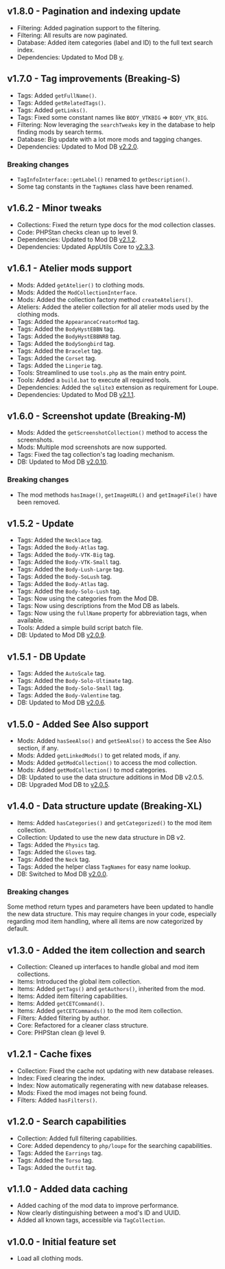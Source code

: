 ## v1.8.0 - Pagination and indexing update
- Filtering: Added pagination support to the filtering.
- Filtering: All results are now paginated.
- Database: Added item categories (label and ID) to the full text search index.
- Dependencies: Updated to Mod DB [v]().

## v1.7.0 - Tag improvements (Breaking-S)
- Tags: Added `getFullName()`.
- Tags: Added `getRelatedTags()`.
- Tags: Added `getLinks()`.
- Tags: Fixed some constant names like `BODY_VTKBIG` => `BODY_VTK_BIG`.
- Filtering: Now leveraging the `searchTweaks` key in the database to help finding mods by search terms.
- Database: Big update with a lot more mods and tagging changes.
- Dependencies: Updated to Mod DB [v2.2.0](https://github.com/Mistralys/cyberpunk-mod-db/releases/tag/2.2.0).

### Breaking changes

- `TagInfoInterface::getLabel()` renamed to `getDescription()`.
- Some tag constants in the `TagNames` class have been renamed.

## v1.6.2 - Minor tweaks
- Collections: Fixed the return type docs for the mod collection classes.
- Code: PHPStan checks clean up to level 9.
- Dependencies: Updated to Mod DB [v2.1.2](https://github.com/Mistralys/cyberpunk-mod-db/releases/tag/2.1.2).
- Dependencies: Updated AppUtils Core to [v2.3.3](https://github.com/Mistralys/application-utils-core/releases/tag/2.3.3).

## v1.6.1 - Atelier mods support
- Mods: Added `getAtelier()` to clothing mods.
- Mods: Added the `ModCollectionInterface`.
- Mods: Added the collection factory method `createAteliers()`.
- Ateliers: Added the atelier collection for all atelier mods used by the clothing mods.
- Tags: Added the `AppearanceCreatorMod` tag.
- Tags: Added the `BodyHystEBBN` tag.
- Tags: Added the `BodyHystEBBNRB` tag.
- Tags: Added the `BodySongbird` tag.
- Tags: Added the `Bracelet` tag.
- Tags: Added the `Corset` tag.
- Tags: Added the `Lingerie` tag.
- Tools: Streamlined to use `tools.php` as the main entry point.
- Tools: Added a `build.bat` to execute all required tools.
- Dependencies: Added the `sqlite3` extension as requirement for Loupe.  
- Dependencies: Updated to Mod DB [v2.1.1](https://github.com/Mistralys/cyberpunk-mod-db/releases/tag/2.1.1).

## v1.6.0 - Screenshot update (Breaking-M)
- Mods: Added the `getScreenshotCollection()` method to access the screenshots.
- Mods: Multiple mod screenshots are now supported.
- Tags: Fixed the tag collection's tag loading mechanism.
- DB: Updated to Mod DB [v2.0.10](https://github.com/Mistralys/cyberpunk-mod-db/releases/tag/2.0.10).

### Breaking changes

- The mod methods `hasImage()`, `getImageURL()` and `getImageFile()` have been removed.

## v1.5.2 - Update
- Tags: Added the `Necklace` tag.
- Tags: Added the `Body-Atlas` tag.
- Tags: Added the `Body-VTK-Big` tag.
- Tags: Added the `Body-VTK-Small` tag.
- Tags: Added the `Body-Lush-Large` tag.
- Tags: Added the `Body-SoLush` tag.
- Tags: Added the `Body-Atlas` tag.
- Tags: Added the `Body-Solo-Lush` tag.
- Tags: Now using the categories from the Mod DB.
- Tags: Now using descriptions from the Mod DB as labels.
- Tags: Now using the `fullName` property for abbreviation tags, when available.
- Tools: Added a simple build script batch file.
- DB: Updated to Mod DB [v2.0.9](https://github.com/Mistralys/cyberpunk-mod-db/releases/tag/2.0.9). 

## v1.5.1 - DB Update
- Tags: Added the `AutoScale` tag.
- Tags: Added the `Body-Solo-Ultimate` tag.
- Tags: Added the `Body-Solo-Small` tag.
- Tags: Added the `Body-Valentine` tag.
- DB: Updated to Mod DB [v2.0.6](https://github.com/Mistralys/cyberpunk-mod-db/releases/tag/2.0.6).

## v1.5.0 - Added See Also support
- Mods: Added `hasSeeAlso()` and `getSeeAlso()` to access the See Also section, if any.
- Mods: Added `getLinkedMods()` to get related mods, if any. 
- Mods: Added `getModCollection()` to access the mod collection.
- Mods: Added `getModCollection()` to mod categories.
- DB: Updated to use the data structure additions in Mod DB v2.0.5.
- DB: Upgraded Mod DB to [v2.0.5](https://github.com/Mistralys/cyberpunk-mod-db/releases/tag/2.0.5).

## v1.4.0 - Data structure update (Breaking-XL)
- Items: Added `hasCategories()` and `getCategorized()` to the mod item collection.
- Collection: Updated to use the new data structure in DB v2.
- Tags: Added the `Physics` tag.
- Tags: Added the `Gloves` tag.
- Tags: Added the `Neck` tag.
- Tags: Added the helper class `TagNames` for easy name lookup.
- DB: Switched to Mod DB [v2.0.0](https://github.com/Mistralys/cyberpunk-mod-db/releases/tag/2.0.0).

### Breaking changes

Some method return types and parameters have been updated to handle the new 
data structure. This may require changes in your code, especially regarding
mod item handling, where all items are now categorized by default.

## v1.3.0 - Added the item collection and search
- Collection: Cleaned up interfaces to handle global and mod item collections.
- Items: Introduced the global item collection.
- Items: Added `getTags()` and `getAuthors()`, inherited from the mod.
- Items: Added item filtering capabilities.
- Items: Added `getCETCommand()`.
- Items: Added `getCETCommands()` to the mod item collection.
- Filters: Added filtering by author.
- Core: Refactored for a cleaner class structure.
- Core: PHPStan clean @ level 9.

## v1.2.1 - Cache fixes
- Collection: Fixed the cache not updating with new database releases.
- Index: Fixed clearing the index.
- Index: Now automatically regenerating with new database releases.
- Mods: Fixed the mod images not being found.
- Filters: Added `hasFilters()`.

## v1.2.0 - Search capabilities
- Collection: Added full filtering capabilities.
- Core: Added dependency to `php/loupe` for the searching capabilities.
- Tags: Added the `Earrings` tag.
- Tags: Added the `Torso` tag.
- Tags: Added the `Outfit` tag.

## v1.1.0 - Added data caching
- Added caching of the mod data to improve performance.
- Now clearly distinguishing between a mod's ID and UUID.
- Added all known tags, accessible via `TagCollection`.

## v1.0.0 - Initial feature set 
- Load all clothing mods.
